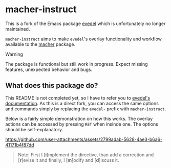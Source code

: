 # macher-instruct

This is a fork of the Emacs package
[evedel](https://github.com/daedsidog/evedel) which is unfortunately no longer
maintained.

`macher-instruct` aims to make `evedel`'s overlay functionality and workflow
available to the [macher](https://github.com/kmontag/macher) package.

> [!WARNING]  
> The package is functional but still work in progress. Expect missing features, unexpected behavior and bugs.

## What does this package do?

This README is not completed yet, so I have to refer you to [evedel's documentation](https://github.com/daedsidog/evedel). 
As this is a direct fork, you can access the same options and commands simply by replacing the `evedel-` prefix with `macher-instruct`.

Below is a fairly simple demonstration on how this works. The overlay actions can be accessed by pressing `RET` when insinde one. 
The options should be self-explanatory.

https://github.com/user-attachments/assets/2799adab-5628-4ae3-b6a6-41171b4f87dd

> Note: First I [**i**]mplement the directive, than add a correction and [**r**]evise it and finally, I [**m**]odify and [**d**]iscuss it.
